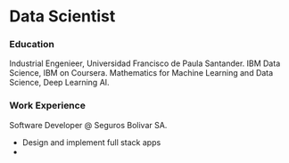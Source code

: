 # **Data Scientist**

### Education
Industrial Engenieer, Universidad Francisco de Paula Santander.
IBM Data Science, IBM on Coursera.
Mathematics for Machine Learning and Data Science, Deep Learning AI.

### Work Experience
Software Developer @ Seguros Bolivar SA.
- Design and implement full stack apps
- 
